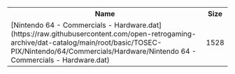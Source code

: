 <table>
<tr><th>Name</th><th>Size</th></tr>
<tr><td>[Nintendo 64 - Commercials - Hardware.dat](https://raw.githubusercontent.com/open-retrogaming-archive/dat-catalog/main/root/basic/TOSEC-PIX/Nintendo/64/Commercials/Hardware/Nintendo 64 - Commercials - Hardware.dat)</td><td>1528</td></tr>
</table>
